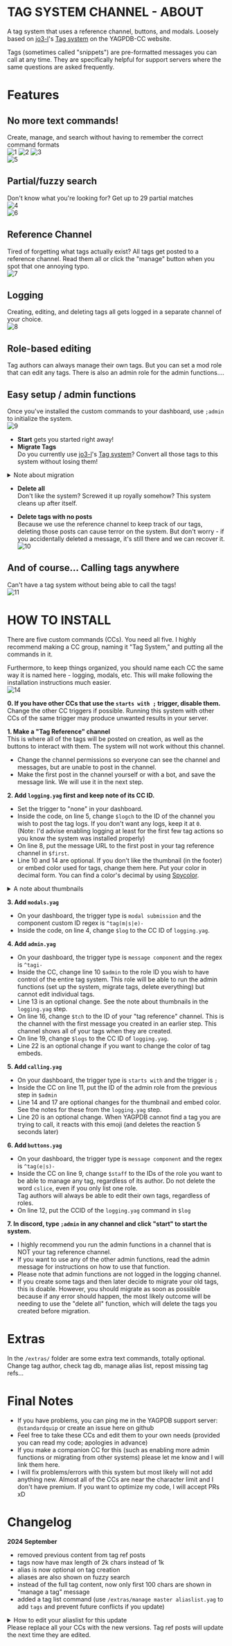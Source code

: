 # TAG SYSTEM CHANNEL - ABOUT
A tag system that uses a reference channel, buttons, and modals. Loosely based on [jo3-l](https://github.com/jo3-l)'s [Tag system](https://yagpdb-cc.github.io/tags/overview) on the YAGPDB-CC website.

Tags (sometimes called "snippets") are pre-formatted messages you can call at any time. They are specifically helpful for support servers where the same questions are asked frequently.

# Features
## No more text commands!
Create, manage, and search without having to remember the correct command formats      
![1](https://github.com/user-attachments/assets/bc76afd5-6b64-410e-bdb8-9aa1041e805e)
![2](https://github.com/user-attachments/assets/8dc61b86-9119-4737-92c4-7d4484dbc1ad) ![3](https://github.com/user-attachments/assets/90feb89d-9aa8-4fad-a23b-5bc67210d3fe)      
![5](https://github.com/user-attachments/assets/972d9107-b407-4db4-a86b-3dc07869104f)

## Partial/fuzzy search
Don't know what you're looking for? Get up to 29 partial matches    
![4](https://github.com/user-attachments/assets/40c4ef7b-a613-4ac5-9a4c-a15cf80593e5)      
![6](https://github.com/user-attachments/assets/2f26c6a3-6af3-45f9-ad66-681ef5fdd540)

## Reference Channel
Tired of forgetting what tags actually exist? All tags get posted to a reference channel. Read them all or click the "manage" button when you spot that one annoying typo.     
![7](https://github.com/user-attachments/assets/e3d41a9c-0858-4dc3-92cc-faa095adb87d)

## Logging
Creating, editing, and deleting tags all gets logged in a separate channel of your choice.      
![8](https://github.com/user-attachments/assets/cba59046-d8e4-4034-a967-ef0b62aafc68)

## Role-based editing
Tag authors can always manage their own tags. But you can set a mod role that can edit any tags. There is also an admin role for the admin functions....

## Easy setup / admin functions
Once you've installed the custom commands to your dashboard, use `;admin` to initialize the system.      
![9](https://github.com/user-attachments/assets/3adadc37-c3f6-43b6-bc3d-1cd340ecf93e)

- **Start** gets you started right away!
- **Migrate Tags**      
Do you currently use [jo3-l](https://github.com/jo3-l)'s [Tag system](https://yagpdb-cc.github.io/tags/overview)? Convert all those tags to this system without losing them!     
<details><summary>Note about migration</summary>
<ul>
<li>Migrating tags makes the admin the author of all tags migrated.</li>
<li>If you want to change the author of a tag later, I had to code an extra command for that. See it in /extras/change tag author.yag</li>
<li>You must migrate ALL tags. If you stop partway through, the system will break and you will have to "delete all" before you can continue.</li>
<li>Migration and "delete all" do not alter your old tags in any way.</li>
<li><b>Known issue:</b> Aliases on individual tags can get a little screwy sometimes, especially if your tags have characters not allowed in the current system. Manually editing the tags once they have been migrated will fix it (through the button management; no coding necessary).
</ul>
</details>

- **Delete all**      
Don't like the system? Screwed it up royally somehow? This system cleans up after itself.

- **Delete tags with no posts**    
Because we use the reference channel to keep track of our tags, deleting those posts can cause terror on the system. But don't worry - if you accidentally deleted a message, it's still there and we can recover it.       
![10](https://github.com/user-attachments/assets/c946f58c-7d31-4d02-b09e-793fe5e932fa)

## And of course... Calling tags anywhere
Can't have a tag system without being able to call the tags!      
![11](https://github.com/user-attachments/assets/8f35e9fe-2294-48e7-877b-7205487a7d9f)

# HOW TO INSTALL
There are five custom commands (CCs). You need all five. I highly recommend making a CC group, naming it "Tag System," and putting all the commands in it.

Furthermore, to keep things organized, you should name each CC the same way it is named here - logging, modals, etc. This will make following the installation instructions much easier.       
![14](https://github.com/user-attachments/assets/2fa88c13-2f1e-42de-974d-d49f7556824c)


**0. If you have other CCs that use the `starts with ;` trigger, disable them.**     
Change the other CC triggers if possible. Running this system with other CCs of the same trigger may produce unwanted results in your server.

**1. Make a "Tag Reference" channel**    
This is where all of the tags will be posted on creation, as well as the buttons to interact with them. The system will not work without this channel.    
- Change the channel permissions so everyone can see the channel and messages, but are unable to post in the channel.
- Make the first post in the channel yourself or with a bot, and save the message link. We will use it in the next step.

**2. Add `logging.yag` first and keep note of its CC ID.**         
- Set the trigger to "none" in your dashboard.
- Inside the code, on line 5, change `$logch` to the ID of the channel you wish to post the tag logs. If you don't want any logs, keep it at `0`.     
(Note: I'd advise enabling logging at least for the first few tag actions so you know the system was installed properly)
- On line 8, put the message URL to the first post in your tag reference channel in `$first`.
- Line 10 and 14 are optional. If you don't like the thumbnail (in the footer) or embed color used for tags, change them here. Put your color in decimal form. You can find a color's decimal by using [Spycolor](https://spycolor.com).    
<details><summary>A note about thumbnails</summary>
This system requires a thumbnail to function. It shows in the footer of all tags.<br />
<img src="https://github.com/user-attachments/assets/15b54d23-1d4c-4a0a-9de5-4c363c9ab416"></img>
<br />
We need the image because we store the database key in its URL. This is what makes the "manage" button work in the tag reference channel.<br />
If you remove the image, the system will behave erratically and you may not be able to edit your tags.
<br /><br />
If you don't like the current image and/or you wish to host it yourself, you can put any image URL in line 11 to replace it. However, the URL must be a DIRECT link to the image (it must end in the image extention, e.g. .jpg,.png, etc).
<br /><br />
If you don't understand what any of this means, do not change the thumbnail URL.</details>

**3. Add `modals.yag`**    
- On your dashboard, the trigger type is `modal submission` and the component custom ID regex is `^tag(m|s|e)-`
- Inside the code, on line 4, change `$log` to the CC ID of `logging.yag`. 


**4. Add `admin.yag`**    
- On your dashboard, the trigger type is `message component` and the regex is `^tagi-`
- Inside the CC, change line 10 `$admin` to the role ID you wish to have control of the entire tag system. This role will be able to run the admin functions (set up the system, migrate tags, delete everything) but cannot edit individual tags.
- Line 13 is an optional change. See the note about thumbnails in the `logging.yag` step.
- On line 16, change `$tch` to the ID of your "tag reference" channel. This is the channel with the first message you created in an earlier step. This channel shows all of your tags when they are created.
- On line 19, change `$logs` to the CC ID of `logging.yag`.
- Line 22 is an optional change if you want to change the color of tag embeds.

**5. Add `calling.yag`**    
- On your dashboard, the trigger type is `starts with` and the trigger is `;`
- Inside the CC on line 11, put the ID of the admin role from the previous step in `$admin`
- Line 14 and 17 are optional changes for the thumbnail and embed color. See the notes for these from the `logging.yag` step.
- Line 20 is an optional change. When YAGPDB cannot find a tag you are trying to call, it reacts with this emoji (and deletes the reaction 5 seconds later)


**6. Add `buttons.yag`**    
- On your dashboard, the trigger type is `message component` and the regex is `^tag(e|s)-`
- Inside the CC on line 9, change `$staff` to the IDs of the role you want to be able to manage any tag, regardless of its author. Do not delete the word `cslice`, even if you only list one role.      
Tag authors will always be able to edit their own tags, regardless of roles.
- On line 12, put the CCID of the `logging.yag` command in `$log`


**7. In discord, type `;admin` in any channel and click "start" to start the system.**     
- I highly recommend you run the admin functions in a channel that is NOT your tag reference channel.
- If you want to use any of the other admin functions, read the admin message for instructions on how to use that function.
- Please note that admin functions are not logged in the logging channel.
- If you create some tags and then later decide to migrate your old tags, this is doable. However, you should migrate as soon as possible because if any error should happen, the most likely outcome will be needing to use the "delete all" function, which will delete the tags you created before migration.

# Extras
In the `/extras/` folder are some extra text commands, totally optional.     
Change tag author, check tag db, manage alias list, repost missing tag refs...


# Final Notes
- If you have problems, you can ping me in the YAGPDB support server: `@standardquip` or create an issue here on github
- Feel free to take these CCs and edit them to your own needs (provided you can read my code; apologies in advance)
- If you make a companion CC for this (such as enabling more admin functions or migrating from other systems) please let me know and I will link them here.
- I will fix problems/errors with this system but most likely will not add anything new. Almost all of the CCs are near the character limit and I don't have premium. If you want to optimize my code, I will accept PRs xD

# Changelog
**2024 September**     
- removed previous content from tag ref posts
- tags now have max length of 2k chars instead of 1k
- alias is now optional on tag creation
- aliases are also shown on fuzzy search
- instead of the full tag content, now only first 100 chars are shown in "manage a tag" message
- added a tag list command (use `/extras/manage master aliaslist.yag` to add `tags` and prevent future conflicts if you update)     
<details><summary>How to edit your aliaslist for this update</summary>
<b>If you don't trust yourself to do this correctly:</b><br>
The tag system <i>should</i> work fine without doing this. <br>
If you have a tag that already uses the <code>tags</code> alias, it won't work anymore and will deliver the tag list instead.<br><br>
<b>Editing your alias list:</b><br>
1. Install <code>extras/manage master aliaslist.yag</code><br>
2. Use it<br>
3. Copy your alias list from the command. After the word "admin" put in the word "tags"<br>
Your list should now look like: <code>admin tags the rest of your words</code><br>
4. Run the following code:<br>
<code>-evalcc {{$x := "the alias list you made in step 3"}}
{{\* don't edit below *\}}
{{dbSet 749 "aliaslist" (split $x " ")}}
done
</code><br>
5. Run <code>-aliaslist</code> again to make sure your list looks correct. If it does, you're done.<br>
If it doesn't, try steps 3-4 again.
</details>     
Please replace all your CCs with the new versions. Tag ref posts will update the next time they are edited.